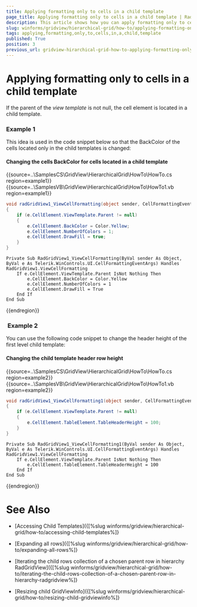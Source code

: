 ```yaml
---
title: Applying formatting only to cells in a child template
page_title: Applying formatting only to cells in a child template | RadGridView
description: This article shows how you can apply formatting only to cells in a child template.
slug: winforms/gridview/hierarchical-grid/how-to/applying-formatting-only-to-cells-in-a-child-template
tags: applying,formatting,only,to,cells,in,a,child,template
published: True
position: 3
previous_url: gridview-hirarchical-grid-how-to-applying-formatting-only-to-cells-in-a-child-template
---
```


# Applying formatting only to cells in a child template

If the parent of the *view template* is not null, the cell element is located in a child template. 

### Example 1

This idea is used in the code snippet below so that the BackColor of the cells located only in the child templates is changed:

#### Changing the cells BackColor for cells located in a child template 

{{source=..\SamplesCS\GridView\HierarchicalGrid\HowTo\HowTo.cs region=example1}} 
{{source=..\SamplesVB\GridView\HierarchicalGrid\HowTo\HowTo1.vb region=example1}} 

````C#
void radGridView1_ViewCellFormatting(object sender, CellFormattingEventArgs e)
{
    if (e.CellElement.ViewTemplate.Parent != null)
    {
        e.CellElement.BackColor = Color.Yellow;
        e.CellElement.NumberOfColors = 1;
        e.CellElement.DrawFill = true;
    }
}

````
````VB.NET
Private Sub RadGridView1_ViewCellFormatting(ByVal sender As Object, ByVal e As Telerik.WinControls.UI.CellFormattingEventArgs) Handles RadGridView1.ViewCellFormatting
    If e.CellElement.ViewTemplate.Parent IsNot Nothing Then
        e.CellElement.BackColor = Color.Yellow
        e.CellElement.NumberOfColors = 1
        e.CellElement.DrawFill = True
    End If
End Sub

````

{{endregion}} 

###  Example 2

You can use the following code snippet to change the header height of the first level child template:

#### Changing the child template header row height 

{{source=..\SamplesCS\GridView\HierarchicalGrid\HowTo\HowTo.cs region=example2}} 
{{source=..\SamplesVB\GridView\HierarchicalGrid\HowTo\HowTo1.vb region=example2}} 

````C#
void radGridView1_ViewCellFormatting1(object sender, CellFormattingEventArgs e)
{
    if (e.CellElement.ViewTemplate.Parent != null)
    {
        e.CellElement.TableElement.TableHeaderHeight = 100;
    }
}

````
````VB.NET
Private Sub RadGridView1_ViewCellFormatting1(ByVal sender As Object, ByVal e As Telerik.WinControls.UI.CellFormattingEventArgs) Handles RadGridView1.ViewCellFormatting
    If e.CellElement.ViewTemplate.Parent IsNot Nothing Then
        e.CellElement.TableElement.TableHeaderHeight = 100
    End If
End Sub

````

{{endregion}} 



# See Also
* [Accessing Child Templates]({[%slug winforms/gridview/hierarchical-grid/how-to/accessing-child-templates%]}

* [Expanding all rows]({[%slug winforms/gridview/hierarchical-grid/how-to/expanding-all-rows%]}

* [Iterating the child rows collection of a chosen parent row in hierarchy RadGridView]({[%slug winforms/gridview/hierarchical-grid/how-to/iterating-the-child-rows-collection-of-a-chosen-parent-row-in-hierarchy-radgridview%]}

* [Resizing child GridViewInfo]({[%slug winforms/gridview/hierarchical-grid/how-to/resizing-child-gridviewinfo%]}

